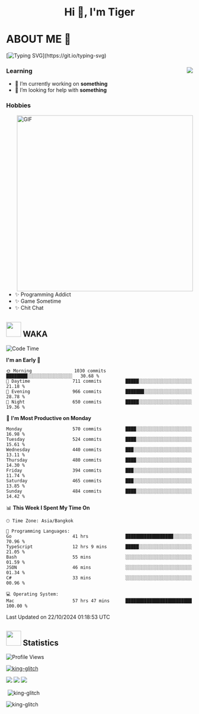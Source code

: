 <h1 align="center">Hi 👋, I'm Tiger</h1>




# ABOUT ME 💬

[![Typing SVG](https://readme-typing-svg.herokuapp.com?color=22F771&vCenter=true&lines=A+perssionate+developer+from+nowhere.)](https://git.io/typing-svg)

<div>
 <img align="right" src="https://spotify-github-profile.vercel.app/api/view?uid=12129734423&cover_image=false&theme=default&bar_color=22d016&bar_color_cover=true" />
 <h3>Learning</h3>
 
 <ul>
  <li>🔭 I’m currently working on <b>something</b></li>
  <li>🤝 I’m looking for help with <b>something</b></li>
 </ul>
 
</div>
<div>
 <h3>Hobbies</h3>
 <img align="right" height="475px"  alt="GIF" src="https://i.pinimg.com/originals/1f/b7/db/1fb7dbee557e5ed509f7517da8a84d58.gif" />
 <ul>
  <li>✨ Programming Addict</li>
  <li>✨ Game Sometime</li>
  <li>✨ Chit Chat</li>
 </ul>
 
</div>



## <img height="40" src="https://raw.githubusercontent.com/innng/innng/master/assets/kyubey.gif"/> WAKA

<!--START_SECTION:waka-->
![Code Time](http://img.shields.io/badge/Code%20Time-2%2C661%20hrs%2027%20mins-blue)

**I'm an Early 🐤** 

```text
🌞 Morning                1030 commits        ████████░░░░░░░░░░░░░░░░░   30.68 % 
🌆 Daytime                711 commits         █████░░░░░░░░░░░░░░░░░░░░   21.18 % 
🌃 Evening                966 commits         ███████░░░░░░░░░░░░░░░░░░   28.78 % 
🌙 Night                  650 commits         █████░░░░░░░░░░░░░░░░░░░░   19.36 % 
```
📅 **I'm Most Productive on Monday** 

```text
Monday                   570 commits         ████░░░░░░░░░░░░░░░░░░░░░   16.98 % 
Tuesday                  524 commits         ████░░░░░░░░░░░░░░░░░░░░░   15.61 % 
Wednesday                440 commits         ███░░░░░░░░░░░░░░░░░░░░░░   13.11 % 
Thursday                 480 commits         ████░░░░░░░░░░░░░░░░░░░░░   14.30 % 
Friday                   394 commits         ███░░░░░░░░░░░░░░░░░░░░░░   11.74 % 
Saturday                 465 commits         ███░░░░░░░░░░░░░░░░░░░░░░   13.85 % 
Sunday                   484 commits         ████░░░░░░░░░░░░░░░░░░░░░   14.42 % 
```


📊 **This Week I Spent My Time On** 

```text
🕑︎ Time Zone: Asia/Bangkok

💬 Programming Languages: 
Go                       41 hrs              ██████████████████░░░░░░░   70.96 % 
TypeScript               12 hrs 9 mins       █████░░░░░░░░░░░░░░░░░░░░   21.05 % 
Bash                     55 mins             ░░░░░░░░░░░░░░░░░░░░░░░░░   01.59 % 
JSON                     46 mins             ░░░░░░░░░░░░░░░░░░░░░░░░░   01.34 % 
C#                       33 mins             ░░░░░░░░░░░░░░░░░░░░░░░░░   00.96 % 

💻 Operating System: 
Mac                      57 hrs 47 mins      █████████████████████████   100.00 % 
```


 Last Updated on 22/10/2024 01:18:53 UTC
<!--END_SECTION:waka-->
## <img height="40" src="https://raw.githubusercontent.com/innng/innng/master/assets/kyubey.gif"/> Statistics
![Profile Views](https://komarev.com/ghpvc/?username=king-glitch)  

<p align="left"> 
 <a href="https://github.com/ryo-ma/github-profile-trophy">
  <img src="https://github-profile-trophy.vercel.app/?username=king-glitch&theme=dracula" alt="king-glitch" />
 </a> </p>

![](https://github-profile-summary-cards.vercel.app/api/cards/profile-details?username=king-glitch&theme=dracula)
![](https://github-profile-summary-cards.vercel.app/api/cards/stats?username=king-glitch&theme=dracula) 
![](https://github-profile-summary-cards.vercel.app/api/cards/productive-time?username=king-glitch&theme=dracula)


<p>&nbsp;<img align="center" src="https://github-readme-stats.vercel.app/api?username=king-glitch&theme=dracula" alt="king-glitch" /></p>

<p><img align="center" src="https://github-readme-streak-stats.herokuapp.com/?user=king-glitch&theme=dracula" alt="king-glitch" /></p>
